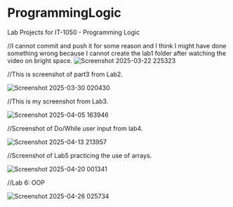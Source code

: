 # ProgrammingLogic
Lab Projects for IT-1050 - Programming Logic

//I cannot commit and push it for some reason and I think I might have done something wrong because I cannot create the lab1 folder after watching the video on bright space.
![Screenshot 2025-03-22 225323](https://github.com/user-attachments/assets/c7fc060a-7f76-484e-81df-cec07a4a0897)

//This is screenshot of part3 from Lab2.

![Screenshot 2025-03-30 020430](https://github.com/user-attachments/assets/241d9715-3ff6-4446-99db-e841b2379d31)

//This is my screenshot from Lab3.

![Screenshot 2025-04-05 163946](https://github.com/user-attachments/assets/94a9f8db-4ae3-46ed-b5cd-46464284020f)

//Screenshot of Do/While user input from lab4.

![Screenshot 2025-04-13 213957](https://github.com/user-attachments/assets/0ee54167-3a64-475d-925e-0c08b0a077c3)

//Screenshot of Lab5 practicing the use of arrays.

![Screenshot 2025-04-20 001341](https://github.com/user-attachments/assets/be01d771-92e2-4e2a-8719-56c111eebd30)

//Lab 6: OOP

![Screenshot 2025-04-26 025734](https://github.com/user-attachments/assets/1994a88f-1d9e-4f9c-b83e-67403acb0611)
